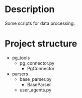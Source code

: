 # Description

Some scripts for data processing.

# Project structure

+ pg_tools
    + pg_connector.py
        + PgConnector
+ parsers
    + base_parser.py
        + BaseParser
    + user_agents.py
